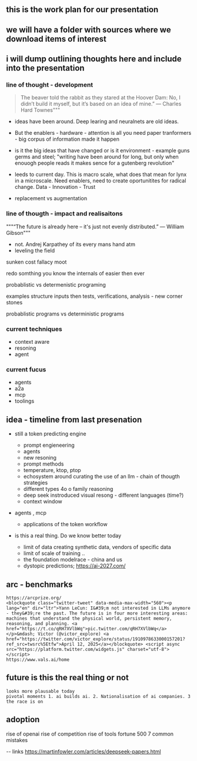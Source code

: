 ## this is the work plan for our presentation

## we will have a folder with sources where we download items of interest

## i will dump outlining thoughts here and include into the presentation




### line of thought - development
> The beaver told the rabbit as they stared at the Hoover Dam: No, I didn’t build it myself, but it’s based on an idea of mine.”
— Charles Hard Townes"""  

- ideas have been around. Deep learing and neuralnets are old ideas. 
- But the enablers  - hardware - attention is all you need paper tranformers - big corpus of information made it happen 

- is it the big ideas that have changed or is it environment - example guns germs and steel; "writing have been around for long, but only when enouogh people reads it makes sence for a gutenberg revolution"

- leeds to current day. This is macro scale, what does that mean for lynx in a microscale. Need enablers, need to create oportunitites for radical change. Data - Innovation - Trust

- replacement vs augmentation


### line of thougth - impact and realisaitons
"""“The future is already here – it's just not evenly distributed.”
― William Gibson"""
- not. Andrej Karpathey of its every mans hand atm
- leveling the field

sunken cost fallacy moot

redo somthing you know the internals of easier then ever

probablistic vs determenistic programing

examples structure inputs then tests, verifications, analysis - new corner stones

probablistic programs vs deterministic programs




### current techniques
- context aware
- resoning
- agent

### current fucus
 - agents
 - a2a
 - mcp
 - toolings



## idea - timeline from last presenation 



 - still a token predicting engine
    - prompt engieneering 
    - agents
    - new resoning 
    - prompt methods
    - temperature, ktop, ptop 
    - echosystem around curating the use of an llm - chain of thougth strategies 
    - different types 4o o family reasoning
    - deep seek instroduced visual resong - different languages (time?)
    - context window


- agents , mcp
    - applications of the token workflow

 - is this a real thing. Do we know better today
    - limit of data creating synthetic data, vendors of specific data
    - limit of scale of training ..
    - the foundation modelrace - china and us
    - dystopic predictions; https://ai-2027.com/ 





## arc - benchmarks 
    https://arcprize.org/
    <blockquote class="twitter-tweet" data-media-max-width="560"><p lang="en" dir="ltr">Yann LeCun: I&#39;m not interested in LLMs anymore - they&#39;re the past. The future is in four more interesting areas: machines that understand the physical world, persistent memory, reasoning, and planning. <a href="https://t.co/qRH7XVlbWq">pic.twitter.com/qRH7XVlbWq</a></p>&mdash; Victor (@victor_explore) <a href="https://twitter.com/victor_explore/status/1910978633000157201?ref_src=twsrc%5Etfw">April 12, 2025</a></blockquote> <script async src="https://platform.twitter.com/widgets.js" charset="utf-8"></script>
    https://www.vals.ai/home

## future is this the real thing or not
    looks more plausable today 
    pivotal moments 1. ai builds ai. 2. Nationalisation of ai companies. 3 the race is on

## adoption
   rise of openai 
   rise of competition
   rise of tools 
   fortune 500 
   7 common mistakes



-- links
https://martinfowler.com/articles/deepseek-papers.html
